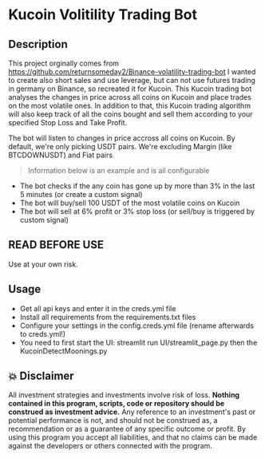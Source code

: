 # Kucoin Volitility Trading Bot

## Description
This project orginally comes from https://github.com/returnsomeday2/Binance-volatility-trading-bot
I wanted to create also short sales and use leverage, but can not use futures trading in germany on Binance, so recreated it for Kucoin.
This Kucoin trading bot analyses the changes in price across all coins on Kucoin and place trades on the most volatile ones. 
In addition to that, this Kucoin trading algorithm will also keep track of all the coins bought and sell them according to your specified Stop Loss and Take Profit.

The bot will listen to changes in price accross all coins on Kucoin. By default, we're only picking USDT pairs. We're excluding Margin (like BTCDOWNUSDT) and Fiat pairs

> Information below is an example and is all configurable

- The bot checks if the any coin has gone up by more than 3% in the last 5 minutes (or  create a custom signal)
- The bot will buy/sell 100 USDT of the most volatile coins on Kucoin
- The bot will sell at 6% profit or 3% stop loss (or sell/buy is triggered by custom signal)


## READ BEFORE USE
Use at your own risk.

## Usage
- Get all api keys and enter it in the creds.yml file
- Install all requirements from the requirements.txt files
- Configure your settings in the config.creds.yml file (rename afterwards to creds.yml!)
- You need to first start the UI: streamlit run UI/streamlit_page.py then the KucoinDetectMoonings.py

## 💥 Disclaimer

All investment strategies and investments involve risk of loss. 
**Nothing contained in this program, scripts, code or repository should be construed as investment advice.**
Any reference to an investment's past or potential performance is not, 
and should not be construed as, a recommendation or as a guarantee of 
any specific outcome or profit.
By using this program you accept all liabilities, and that no claims can be made against the developers or others connected with the program.
